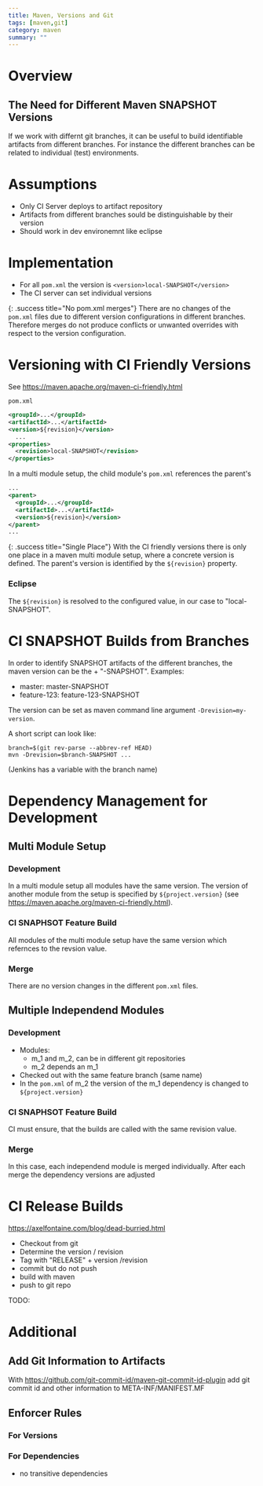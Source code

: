 ```yaml
---
title: Maven, Versions and Git
tags: [maven,git]
category: maven
summary: ""
---
```


# Overview

## The Need for Different Maven SNAPSHOT Versions

If we work with differnt git branches, it can be useful to build identifiable artifacts from different branches. For instance the different branches can be related to individual (test) environments.

# Assumptions

* Only CI Server deploys to artifact repository
* Artifacts from different branches sould be distinguishable by their version
* Should work in dev environemnt like eclipse

# Implementation

* For all `pom.xml` the version is `<version>local-SNAPSHOT</version>`
* The CI server can set individual versions

{: .success title="No pom.xml merges"}
There are no changes of the `pom.xml` files due to different version configurations in different branches. Therefore merges do not produce conflicts or unwanted overrides with respect to the version configuration.

# Versioning with CI Friendly Versions

See <https://maven.apache.org/maven-ci-friendly.html>

`pom.xml`
~~~xml
<groupId>...</groupId>
<artifactId>...</artifactId>
<version>${revision}</version>
  ...
<properties>
  <revision>local-SNAPSHOT</revision>
</properties>
~~~

In a multi module setup, the child module's `pom.xml` references the parent's

~~~xml
...
<parent>
  <groupId>...</groupId>
  <artifactId>...</artifactId>
  <version>${revision}</version>
</parent>
...
~~~

{: .success title="Single Place"}
With the CI friendly versions there is only one place in a maven multi module setup, where a concrete version is defined. The parent's version is identified by the `${revision}` property. 


### Eclipse
The `${revision}` is resolved to the configured value, in our case to "local-SNAPSHOT".

# CI SNAPSHOT Builds from Branches

In order to identify SNAPSHOT artifacts of the different branches, the maven version can be the <name of the branch> + "-SNAPSHOT". Examples:

* master: master-SNAPSHOT
* feature-123: feature-123-SNAPSHOT

The version can be set as maven command line argument `-Drevision=my-version`. 

A short script can look like:
~~~
branch=$(git rev-parse --abbrev-ref HEAD)
mvn -Drevision=$branch-SNAPSHOT ...
~~~
(Jenkins has a variable with the branch name)

# Dependency Management for Development

## Multi Module Setup

### Development
In a multi module setup all modules have the same version. The version of another module from the setup is specified by `${project.version}` (see <https://maven.apache.org/maven-ci-friendly.html>).

### CI SNAPHSOT Feature Build
All modules of the multi module setup have the same version which refernces to the revsion value. 

### Merge
There are no version changes in the different `pom.xml` files.

## Multiple Independend Modules

### Development

* Modules: 
  * m_1 and m_2, can be in different git repositories
  * m_2 depends an m_1 
* Checked out with the same feature branch (same name)
* In the `pom.xml` of m_2 the version of the m_1 dependency is changed to `${project.version}`

### CI SNAPHSOT Feature Build
CI must ensure, that the builds are called with the same revision value.

### Merge
In this case, each independend module is merged individually. After each merge the dependency versions are adjusted

# CI Release Builds
<https://axelfontaine.com/blog/dead-burried.html>
* Checkout from git
* Determine the version / revision
* Tag with "RELEASE" + version /revision
* commit but do not push
* build with maven
* push to git repo


TODO:
# Additional 

## Add Git Information to Artifacts

With https://github.com/git-commit-id/maven-git-commit-id-plugin add git commit id and other information to META-INF/MANIFEST.MF

## Enforcer Rules
### For Versions
### For Dependencies
* no transitive dependencies
